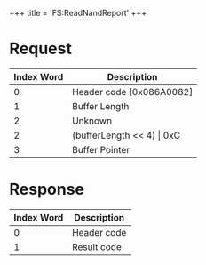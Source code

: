 +++
title = 'FS:ReadNandReport'
+++

# Request

| Index Word | Description                  |
|------------|------------------------------|
| 0          | Header code \[0x086A0082\]   |
| 1          | Buffer Length                |
| 2          | Unknown                      |
| 2          | (bufferLength \<\< 4) \| 0xC |
| 3          | Buffer Pointer               |

# Response

| Index Word | Description |
|------------|-------------|
| 0          | Header code |
| 1          | Result code |
